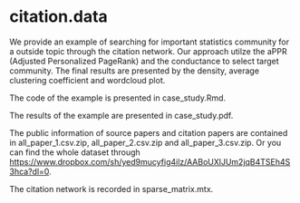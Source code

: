 # citation.data
We provide an example of searching for important statistics community for a outside topic through the citation network. Our approach utilze the aPPR (Adjusted Personalized PageRank) and the conductance to select target community. The final results are presented by the density, average clustering coefficient and wordcloud plot. 

The code of the example is presented in case_study.Rmd.

The results of the example are presented in case_study.pdf.

The public information of source papers and citation papers are contained in all_paper_1.csv.zip, all_paper_2.csv.zip and all_paper_3.csv.zip. Or you can find the whole dataset through https://www.dropbox.com/sh/yed9mucyfig4ilz/AABoUXlJUm2jqB4TSEh4S3hca?dl=0.

The citation network is recorded in sparse_matrix.mtx.
